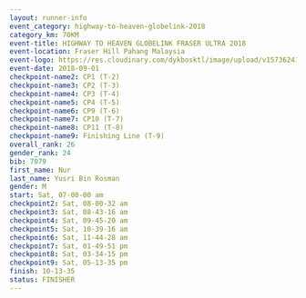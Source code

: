 ```yaml
---
layout: runner-info 
event_category: highway-to-heaven-globelink-2018 
category_km: 70KM 
event-title: HIGHWAY TO HEAVEN GLOBELINK FRASER ULTRA 2018 
event-location: Fraser Hill Pahang Malaysia 
event-logo: https://res.cloudinary.com/dykbosktl/image/upload/v1573624145/Logo/download_nnzjlh.png 
event-date: 2018-09-01 
checkpoint-name2: CP1 (T-2) 
checkpoint-name3: CP2 (T-3) 
checkpoint-name4: CP3 (T-4) 
checkpoint-name5: CP4 (T-5) 
checkpoint-name6: CP9 (T-6) 
checkpoint-name7: CP10 (T-7) 
checkpoint-name8: CP11 (T-8) 
checkpoint-name9: Finishing Line (T-9) 
overall_rank: 26
gender_rank: 24
bib: 7079
first_name: Nur
last_name: Yusri Bin Rosman
gender: M
start: Sat, 07-00-00 am
checkpoint2: Sat, 08-00-32 am
checkpoint3: Sat, 08-43-16 am
checkpoint4: Sat, 09-45-20 am
checkpoint5: Sat, 10-39-16 am
checkpoint6: Sat, 11-44-28 am
checkpoint7: Sat, 01-49-51 pm
checkpoint8: Sat, 03-34-15 pm
checkpoint9: Sat, 05-13-35 pm
finish: 10-13-35
status: FINISHER
---
```

